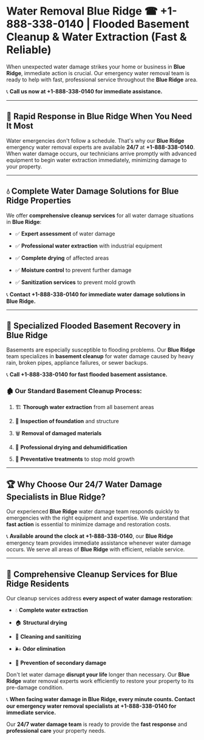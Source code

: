 # Water Removal Blue Ridge ☎ +1-888-338-0140 | Flooded Basement Cleanup & Water Extraction (Fast & Reliable)

When unexpected water damage strikes your home or business in **Blue Ridge**, immediate action is crucial. Our emergency water removal team is ready to help with fast, professional service throughout the **Blue Ridge** area. 

📞 **Call us now at +1-888-338-0140 for immediate assistance.**
---
## 🚀 Rapid Response in Blue Ridge When You Need It Most
Water emergencies don't follow a schedule. That's why our **Blue Ridge** emergency water removal experts are available **24/7** at **+1-888-338-0140**. When water damage occurs, our technicians arrive promptly with advanced equipment to begin water extraction immediately, minimizing damage to your property.
---
## 💧 Complete Water Damage Solutions for Blue Ridge Properties
We offer **comprehensive cleanup services** for all water damage situations in **Blue Ridge**:
- ✅ **Expert assessment** of water damage  
- ✅ **Professional water extraction** with industrial equipment  
- ✅ **Complete drying** of affected areas  
- ✅ **Moisture control** to prevent further damage  
- ✅ **Sanitization services** to prevent mold growth  
📞 **Contact +1-888-338-0140 for immediate water damage solutions in Blue Ridge.**
---
## 🌊 Specialized Flooded Basement Recovery in Blue Ridge
Basements are especially susceptible to flooding problems. Our **Blue Ridge** team specializes in **basement cleanup** for water damage caused by heavy rain, broken pipes, appliance failures, or sewer backups. 
📞 **Call +1-888-338-0140 for fast flooded basement assistance.**
### 🏚️ Our Standard Basement Cleanup Process:
1. 🏗️ **Thorough water extraction** from all basement areas  
2. 🔎 **Inspection of foundation** and structure  
3. 🗑️ **Removal of damaged materials**  
4. 💨 **Professional drying and dehumidification**  
5. 🚫 **Preventative treatments** to stop mold growth  
---
## 🏆 Why Choose Our 24/7 Water Damage Specialists in Blue Ridge?
Our experienced **Blue Ridge** water damage team responds quickly to emergencies with the right equipment and expertise. We understand that **fast action** is essential to minimize damage and restoration costs.
📞 **Available around the clock at +1-888-338-0140**, our **Blue Ridge** emergency team provides immediate assistance whenever water damage occurs. We serve all areas of **Blue Ridge** with efficient, reliable service.
---
## 🧹 Comprehensive Cleanup Services for Blue Ridge Residents
Our cleanup services address **every aspect of water damage restoration**:
- 💧 **Complete water extraction**  
- 🏠 **Structural drying**  
- 🧼 **Cleaning and sanitizing**  
- 🌬️ **Odor elimination**  
- 🚫 **Prevention of secondary damage**  
Don't let water damage **disrupt your life** longer than necessary. Our **Blue Ridge** water removal experts work efficiently to restore your property to its pre-damage condition.
📞 **When facing water damage in Blue Ridge, every minute counts. Contact our emergency water removal specialists at +1-888-338-0140 for immediate service.**
Our **24/7 water damage team** is ready to provide the **fast response** and **professional care** your property needs.
